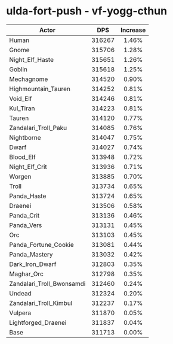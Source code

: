 # ulda-fort-push - vf-yogg-cthun
| Actor | DPS | Increase |
|---|:---:|:---:|
|Human|316267|1.46%|
|Gnome|315706|1.28%|
|Night_Elf_Haste|315651|1.26%|
|Goblin|315618|1.25%|
|Mechagnome|314520|0.90%|
|Highmountain_Tauren|314252|0.81%|
|Void_Elf|314246|0.81%|
|Kul_Tiran|314223|0.81%|
|Tauren|314120|0.77%|
|Zandalari_Troll_Paku|314085|0.76%|
|Nightborne|314047|0.75%|
|Dwarf|314027|0.74%|
|Blood_Elf|313948|0.72%|
|Night_Elf_Crit|313936|0.71%|
|Worgen|313885|0.70%|
|Troll|313734|0.65%|
|Panda_Haste|313724|0.65%|
|Draenei|313506|0.58%|
|Panda_Crit|313136|0.46%|
|Panda_Vers|313131|0.45%|
|Orc|313103|0.45%|
|Panda_Fortune_Cookie|313081|0.44%|
|Panda_Mastery|313032|0.42%|
|Dark_Iron_Dwarf|312803|0.35%|
|Maghar_Orc|312798|0.35%|
|Zandalari_Troll_Bwonsamdi|312460|0.24%|
|Undead|312324|0.20%|
|Zandalari_Troll_Kimbul|312237|0.17%|
|Vulpera|311870|0.05%|
|Lightforged_Draenei|311837|0.04%|
|Base|311713|0.00%|
